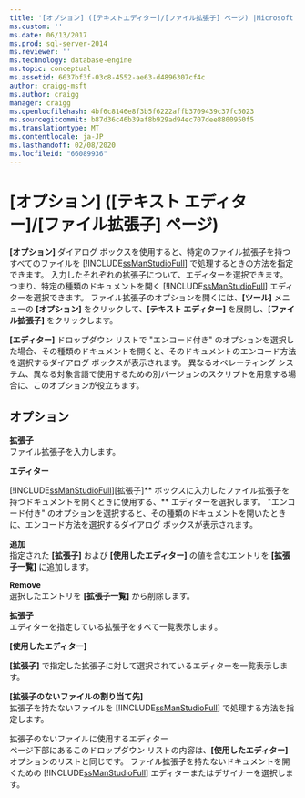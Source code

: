 ```yaml
---
title: '[オプション] ([テキストエディター]/[ファイル拡張子] ページ) |Microsoft Docs'
ms.custom: ''
ms.date: 06/13/2017
ms.prod: sql-server-2014
ms.reviewer: ''
ms.technology: database-engine
ms.topic: conceptual
ms.assetid: 6637bf3f-03c8-4552-ae63-d4896307cf4c
author: craigg-msft
ms.author: craigg
manager: craigg
ms.openlocfilehash: 4bf6c8146e8f3b5f6222affb3709439c37fc5023
ms.sourcegitcommit: b87d36c46b39af8b929ad94ec707dee8800950f5
ms.translationtype: MT
ms.contentlocale: ja-JP
ms.lasthandoff: 02/08/2020
ms.locfileid: "66089936"
---
```

# <a name="options-text-editor---file-extension-page"></a>[オプション] ([テキスト エディター]/[ファイル拡張子] ページ)
  
  **[オプション]** ダイアログ ボックスを使用すると、特定のファイル拡張子を持つすべてのファイルを [!INCLUDE[ssManStudioFull](../includes/ssmanstudiofull-md.md)] で処理するときの方法を指定できます。 入力したそれぞれの拡張子について、エディターを選択できます。 つまり、特定の種類のドキュメントを開く [!INCLUDE[ssManStudioFull](../includes/ssmanstudiofull-md.md)] エディターを選択できます。 ファイル拡張子のオプションを開くには、**[ツール]** メニューの **[オプション]** をクリックして、**[テキスト エディター]** を展開し、**[ファイル拡張子]** をクリックします。  
  
 
  **[エディター]** ドロップダウン リストで "エンコード付き" のオプションを選択した場合、その種類のドキュメントを開くと、そのドキュメントのエンコード方法を選択するダイアログ ボックスが表示されます。 異なるオペレーティング システム、異なる対象言語で使用するための別バージョンのスクリプトを用意する場合に、このオプションが役立ちます。  
  
## <a name="options"></a>オプション  
 **拡張子**  
 ファイル拡張子を入力します。  
  
 **エディター**  
 
  [!INCLUDE[ssManStudioFull](../includes/ssmanstudiofull-md.md)][拡張子]** ボックスに入力したファイル拡張子を持つドキュメントを開くときに使用する、** エディターを選択します。 "エンコード付き" のオプションを選択すると、その種類のドキュメントを開いたときに、エンコード方法を選択するダイアログ ボックスが表示されます。  
  
 **追加**  
 指定された **[拡張子]** および **[使用したエディター]** の値を含むエントリを **[拡張子一覧]** に追加します。  
  
 **Remove**  
 選択したエントリを **[拡張子一覧]** から削除します。  
  
 **拡張子**  
 エディターを指定している拡張子をすべて一覧表示します。  
  
 **[使用したエディター]**  
 
  **[拡張子]** で指定した拡張子に対して選択されているエディターを一覧表示します。  
  
 **[拡張子のないファイルの割り当て先]**  
 拡張子を持たないファイルを [!INCLUDE[ssManStudioFull](../includes/ssmanstudiofull-md.md)] で処理する方法を指定します。  
  
 拡張子のないファイルに使用するエディター  
 ページ下部にあるこのドロップダウン リストの内容は、**[使用したエディター]** オプションのリストと同じです。 ファイル拡張子を持たないドキュメントを開くための [!INCLUDE[ssManStudioFull](../includes/ssmanstudiofull-md.md)] エディターまたはデザイナーを選択します。  
  
  
